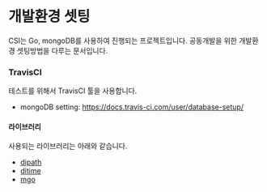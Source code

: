 # 개발환경 셋팅

CSI는 Go, mongoDB를 사용하여 진행되는 프로젝트입니다.
공동개발을 위한 개발환경 셋팅방법을 다루는 문서입니다.


### TravisCI
테스트를 위해서 TravisCI 툴을 사용합니다.

- mongoDB setting: https://docs.travis-ci.com/user/database-setup/

#### 라이브러리
사용되는 라이브러리는 아래와 같습니다.

- [dipath](https://github.com/digital-idea/dipath)
- [ditime](https://github.com/digital-idea/ditime)
- [mgo](https://github.com/go-mgo/mgo)
